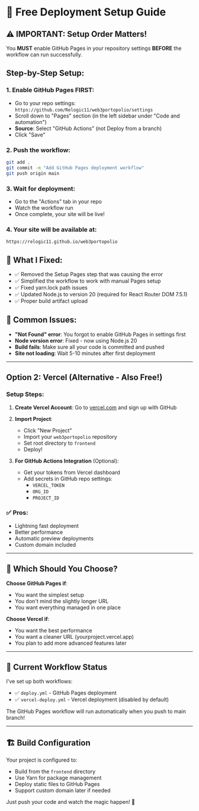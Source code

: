 # 🚀 Free Deployment Setup Guide

## ⚠️ IMPORTANT: Setup Order Matters!

You **MUST** enable GitHub Pages in your repository settings **BEFORE** the workflow can run successfully.

## Step-by-Step Setup:

### 1. **Enable GitHub Pages FIRST**:
   - Go to your repo settings: `https://github.com/Relogic11/web3portopolio/settings`
   - Scroll down to "Pages" section (in the left sidebar under "Code and automation")
   - **Source**: Select "GitHub Actions" (not Deploy from a branch)
   - Click "Save"

### 2. **Push the workflow**:
   ```bash
   git add .
   git commit -m "Add GitHub Pages deployment workflow"
   git push origin main
   ```

### 3. **Wait for deployment**:
   - Go to the "Actions" tab in your repo
   - Watch the workflow run
   - Once complete, your site will be live!

### 4. **Your site will be available at**:
   `https://relogic11.github.io/web3portopolio`

## 🔧 What I Fixed:
- ✅ Removed the Setup Pages step that was causing the error
- ✅ Simplified the workflow to work with manual Pages setup
- ✅ Fixed yarn.lock path issues
- ✅ Updated Node.js to version 20 (required for React Router DOM 7.5.1)
- ✅ Proper build artifact upload

## 🚨 Common Issues:
- **"Not Found" error**: You forgot to enable GitHub Pages in settings first
- **Node version error**: Fixed - now using Node.js 20
- **Build fails**: Make sure all your code is committed and pushed
- **Site not loading**: Wait 5-10 minutes after first deployment

---

## Option 2: Vercel (Alternative - Also Free!)

### Setup Steps:
1. **Create Vercel Account**: Go to [vercel.com](https://vercel.com) and sign up with GitHub

2. **Import Project**: 
   - Click "New Project"
   - Import your `web3portopolio` repository
   - Set root directory to `frontend`
   - Deploy!

3. **For GitHub Actions Integration** (Optional):
   - Get your tokens from Vercel dashboard
   - Add secrets in GitHub repo settings:
     - `VERCEL_TOKEN`
     - `ORG_ID` 
     - `PROJECT_ID`

### ✅ Pros:
- Lightning fast deployment
- Better performance
- Automatic preview deployments
- Custom domain included

---

## 🎯 Which Should You Choose?

**Choose GitHub Pages if**:
- You want the simplest setup
- You don't mind the slightly longer URL
- You want everything managed in one place

**Choose Vercel if**:
- You want the best performance
- You want a cleaner URL (yourproject.vercel.app)
- You plan to add more advanced features later

---

## 🔧 Current Workflow Status

I've set up both workflows:
- ✅ `deploy.yml` - GitHub Pages deployment
- ✅ `vercel-deploy.yml` - Vercel deployment (disabled by default)

The GitHub Pages workflow will run automatically when you push to main branch!

---

## 🏗️ Build Configuration

Your project is configured to:
- Build from the `frontend` directory
- Use Yarn for package management
- Deploy static files to GitHub Pages
- Support custom domain later if needed

Just push your code and watch the magic happen! 🎉
